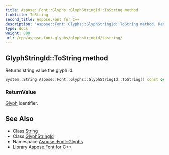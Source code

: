 ```yaml
---
title: Aspose::Font::Glyphs::GlyphStringId::ToString method
linktitle: ToString
second_title: Aspose.Font for C++
description: 'Aspose::Font::Glyphs::GlyphStringId::ToString method. Returns string value the glyph id in C++.'
type: docs
weight: 800
url: /cpp/aspose.font.glyphs/glyphstringid/tostring/
---
```

## GlyphStringId::ToString method


Returns string value the glyph id.

```cpp
System::String Aspose::Font::Glyphs::GlyphStringId::ToString() const override
```


### ReturnValue

[Glyph](../../glyph/) identifier.

## See Also

* Class [String](../../../system/string/)
* Class [GlyphStringId](../)
* Namespace [Aspose::Font::Glyphs](../../)
* Library [Aspose.Font for C++](../../../)
